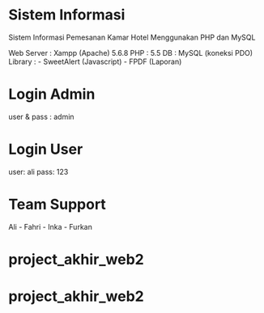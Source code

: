 # Sistem Informasi
Sistem Informasi Pemesanan Kamar Hotel Menggunakan PHP dan MySQL

Web Server : Xampp (Apache) 5.6.8
PHP : 5.5
DB : MySQL (koneksi PDO)
Library : - SweetAlert (Javascript) - FPDF (Laporan)

# Login Admin
  user & pass : admin
# Login User
  user: ali
  pass: 123
  
# Team Support
  Ali - Fahri - Inka - Furkan
# project_akhir_web2
# project_akhir_web2
